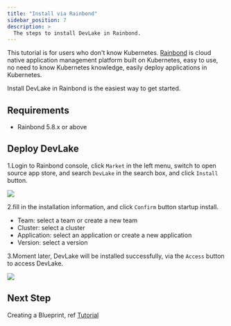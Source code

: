 ```yaml
---
title: "Install via Rainbond"
sidebar_position: 7
description: >
  The steps to install DevLake in Rainbond.
---
```


This tutorial is for users who don't know Kubernetes. [Rainbond](https://www.rainbond.com/) is cloud native application management platform built on Kubernetes, easy to use, no need to know Kubernetes knowledge, easily deploy applications in Kubernetes. 

Install DevLake in Rainbond is the easiest way to get started.

## Requirements

* Rainbond 5.8.x or above

## Deploy DevLake

1.Login to Rainbond console, click `Market` in the left menu, switch to open source app store, and search `DevLake` in the search box, and click `Install` button.

![](/img/GettingStarted/install-devlake.jpg)

2.fill in the installation information, and click `Confirm` button startup install.
  * Team: select a team or create a new team
  * Cluster: select a cluster
  * Application: select an application or create a new application
  * Version: select a version

3.Moment later, DevLake will be installed successfully, via the `Access` button to access DevLake.

![](/img/GettingStarted/topology-devlake.jpg)

## Next Step

Creating a Blueprint, ref [Tutorial](/docs/UserManuals/ConfigUI/Tutorial#creating-a-blueprint)